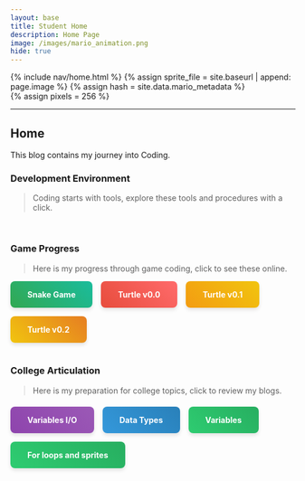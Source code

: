 ```yaml
---
layout: base
title: Student Home 
description: Home Page
image: /images/mario_animation.png
hide: true
---
```


{% include nav/home.html %}
{% assign sprite_file = site.baseurl | append: page.image %}
{% assign hash = site.data.mario_metadata %}  
{% assign pixels = 256 %}

<p id="mario" class="sprite"></p>

<style>
  .sprite {
    height: {{pixels}}px;
    width: {{pixels}}px;
    background-image: url('{{sprite_file}}');
    background-repeat: no-repeat;
  }

  #mario {
    background-position: calc({{animations[0].col}} * {{pixels}} * -1px) calc({{animations[0].row}} * {{pixels}} * -1px);
  }

  .styled-button {
      padding: 15px 30px;
      border-radius: 8px;
      font-weight: bold;
      text-align: center;
      transition: transform 0.3s, box-shadow 0.3s;
      box-shadow: 0px 4px 6px rgba(0, 0, 0, 0.1);
      color: white;
      background-size: 200% 200%;
  }

  .styled-button:hover {
      transform: translateY(-5px);
      box-shadow: 0px 6px 12px rgba(0, 0, 0, 0.2);
  }

  /* Unique gradient for each button */
  .button-snake {
      background: linear-gradient(45deg, #32a852, #1abc9c);
  }

  .button-turtle-v0 {
      background: linear-gradient(45deg, #e74c3c, #ff6b6b);
  }

  .button-turtle-v1 {
      background: linear-gradient(45deg, #f39c12, #f1c40f);
  }

  .button-turtle-v2 {
      background: linear-gradient(45deg, #f1c40f, #e67e22);
  }

  .button-variables {
      background: linear-gradient(45deg, #8e44ad, #9b59b6);
  }

  .button-data-types {
      background: linear-gradient(45deg, #3498db, #2980b9);
  }

  .button-for-loops {
      background: linear-gradient(45deg, #2ecc71, #27ae60);
  }

</style>

<script>
  var mario_metadata = {}; 
  {% for key in hash %}
  
  var key = "{{key | first}}"
  var values = {}
  values["row"] = {{key.row}}
  values["col"] = {{key.col}}
  values["frames"] = {{key.frames}}
  mario_metadata[key] = values;

  {% endfor %}

  class Mario {
    constructor(meta_data) {
      this.tID = null;
      this.positionX = 0;
      this.currentSpeed = 0;
      this.marioElement = document.getElementById("mario");
      this.pixels = {{pixels}};
      this.interval = 100;
      this.obj = meta_data;
      this.marioElement.style.position = "absolute";
    }

    animate(obj, speed) {
      let frame = 0;
      const row = obj.row * this.pixels;
      this.currentSpeed = speed;

      this.tID = setInterval(() => {
        const col = (frame + obj.col) * this.pixels;
        this.marioElement.style.backgroundPosition = `-${col}px -${row}px`;
        this.marioElement.style.left = `${this.positionX}px`;

        this.positionX += speed;
        frame = (frame + 1) % obj.frames;

        const viewportWidth = window.innerWidth;
        if (this.positionX > viewportWidth - this.pixels) {
          document.documentElement.scrollLeft = this.positionX - viewportWidth + this.pixels;
        }
      }, this.interval);
    }

    startWalking() {
      this.stopAnimate();
      this.animate(this.obj["Walk"], 3);
    }

    startRunning() {
      this.stopAnimate();
      this.animate(this.obj["Run1"], 6);
    }

    startPuffing() {
      this.stopAnimate();
      this.animate(this.obj["Puff"], 0);
    }

    startCheering() {
      this.stopAnimate();
      this.animate(this.obj["Cheer"], 0);
    }

    startFlipping() {
      this.stopAnimate();
      this.animate(this.obj["Flip"], 0);
    }

    startResting() {
      this.stopAnimate();
      this.animate(this.obj["Rest"], 0);
    }

    stopAnimate() {
      clearInterval(this.tID);
    }
  }

  const mario = new Mario(mario_metadata);

  window.addEventListener("keydown", (event) => {
    if (event.key === "ArrowRight") {
      event.preventDefault();
      if (event.repeat) {
        mario.startCheering();
      } else {
        if (mario.currentSpeed === 0) {
          mario.startWalking();
        } else if (mario.currentSpeed === 3) {
          mario.startRunning();
        }
      }
    } else if (event.key === "ArrowLeft") {
      event.preventDefault();
      if (event.repeat) {
        mario.stopAnimate();
      } else {
        mario.startPuffing();
      }
    }
  });

  window.addEventListener("touchstart", (event) => {
    event.preventDefault();
    if (event.touches[0].clientX > window.innerWidth / 2) {
      if (mario.currentSpeed === 0) {
        mario.startWalking();
      } else if (mario.currentSpeed === 3) {
        mario.startRunning();
      }
    } else {
      mario.startPuffing();
    }
  });

  window.addEventListener("blur", () => {
    mario.stopAnimate();
  });

  window.addEventListener("focus", () => {
    mario.startFlipping();
  });

  document.addEventListener("DOMContentLoaded", () => {
    const scale = window.devicePixelRatio;
    const sprite = document.querySelector(".sprite");
    sprite.style.transform = `scale(${0.2 * scale})`;
    mario.startResting();
  });

</script>

---

## Home

This blog contains my journey into Coding.

### Development Environment

> Coding starts with tools, explore these tools and procedures with a click.

<br>

### Game Progress

> Here is my progress through game coding, click to see these online.

<div style="display: flex; flex-wrap: wrap; gap: 15px;">
    <a href="{{site.baseurl}}/snake" style="text-decoration: none;">
        <div class="styled-button button-snake">
            Snake Game
        </div>
    </a>
    <a href="{{site.baseurl}}/rpg0x" style="text-decoration: none;">
        <div class="styled-button button-turtle-v0">
            Turtle v0.0
        </div>
    </a>
    <a href="{{site.baseurl}}/rpg1x" style="text-decoration: none;">
        <div class="styled-button button-turtle-v1">
            Turtle v0.1
        </div>
    </a>
    <a href="{{site.baseurl}}/rpg" style="text-decoration: none;">
        <div class="styled-button button-turtle-v2">
            Turtle v0.2
        </div>
    </a>
</div>

<br>

### College Articulation

> Here is my preparation for college topics, click to review my blogs.

<div style="display: flex; flex-wrap: wrap; gap: 15px; margin-top: 20px;">
    <a href="{{site.baseurl}}/csse/javascript/fundamentals/variables" style="text-decoration: none;">
        <div class="styled-button button-variables">
            Variables I/O
        </div>
    </a>
    <a href="{{site.baseurl}}/csse/javascript/fundamentals/data-types/" style="text-decoration: none;">
        <div class="styled-button button-data-types">
            Data Types
        </div>
    </a>
    <a href="{{site.baseurl}}/csse/javascript/fundamentals/variables" style="text-decoration: none;">
        <div class="styled-button button-for-loops">
            Variables
        </div>
    </a>
    <a href="{{site.baseurl}}/csse/javascript/fundamentals/for-loops" style="text-decoration: none;">
        <div class="styled-button button-for-loops">
            For loops and sprites
        </div>
    </a>
</div>

<script src="https://utteranc.es/client.js"
        repo="YusufK-25/yusuf_2025"
        issue-term="title"
        label="blogpost-comment"
        theme="github-dark"
        crossorigin="anonymous"
        async>
</script>

